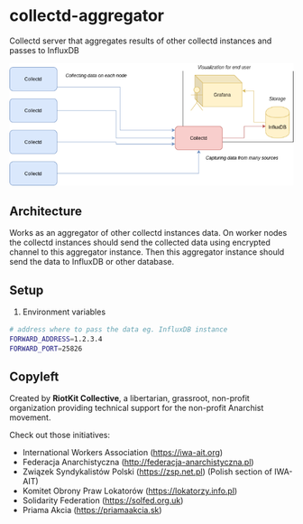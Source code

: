# collectd-aggregator

Collectd server that aggregates results of other collectd instances and passes to InfluxDB

![collectd](./docs/diagram.png)

## Architecture

Works as an aggregator of other collectd instances data.
On worker nodes the collectd instances should send the collected data using encrypted channel to this aggregator instance.
Then this aggregator instance should send the data to InfluxDB or other database.

## Setup

1. Environment variables

```bash
# address where to pass the data eg. InfluxDB instance
FORWARD_ADDRESS=1.2.3.4 
FORWARD_PORT=25826
```

Copyleft
--------

Created by **RiotKit Collective**, a libertarian, grassroot, non-profit organization providing technical support for the non-profit Anarchist movement.

Check out those initiatives:
- International Workers Association (https://iwa-ait.org)
- Federacja Anarchistyczna (http://federacja-anarchistyczna.pl)
- Związek Syndykalistów Polski (https://zsp.net.pl) (Polish section of IWA-AIT)
- Komitet Obrony Praw Lokatorów (https://lokatorzy.info.pl)
- Solidarity Federation (https://solfed.org.uk)
- Priama Akcia (https://priamaakcia.sk)

